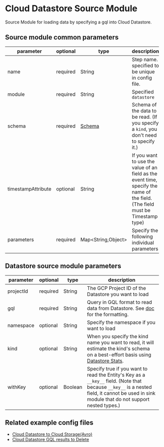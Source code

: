 # Cloud Datastore Source Module

Source Module for loading data by specifying a gql into Cloud Datastore.

## Source module common parameters

| parameter | optional | type | description |
| --- | --- | --- | --- |
| name | required | String | Step name. specified to be unique in config file. |
| module | required | String | Specified `datastore` |
| schema | required | [Schema](SCHEMA.md) | Schema of the data to be read. (If you specify a `kind`, you don't need to specify it.) |
| timestampAttribute | optional | String | If you want to use the value of an field as the event time, specify the name of the field. (The field must be Timestamp type) |
| parameters | required | Map<String,Object\> | Specify the following individual parameters |

## Datastore source module parameters

| parameter | optional | type | description |
| --- | --- | --- | --- |
| projectId | required | String | The GCP Project ID of the Datastore you want to load |
| gql | required | String | Query in GQL format to read data from Datastore. See [doc](https://cloud.google.com/datastore/docs/reference/gql_reference) for the formatting. |
| namespace | optional | String | Specify the namespace if you want to load |
| kind | optional | String | When you specify the kind name you want to read, it will estimate the kind's schema on a best-effort basis using [Datastore Stats](https://cloud.google.com/datastore/docs/concepts/stats). |
| withKey | optional | Boolean | Specify true if you want to read the Entity's Key as a `__key__` field. (Note that because `__key__` is a nested field, it cannot be used in sink module that do not support nested types.) |

## Related example config files

* [Cloud Datastore to Cloud Storage(Avro)](../../../../examples/datastore-to-avro.json)
* [Cloud Datastore GQL results to Delete](../../../../examples/datastore-to-delete.json)
